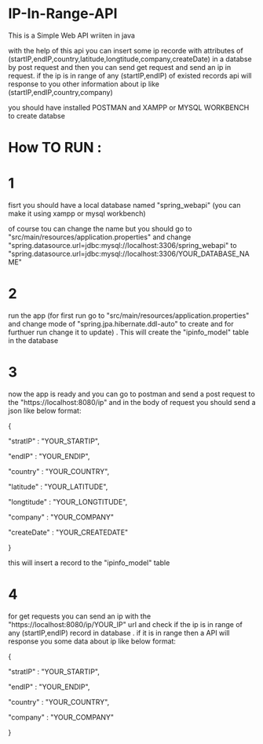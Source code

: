 # IP-In-Range-API
This is a Simple Web API wriiten in java

with the help of this api you can insert some ip recorde with attributes of (startIP,endIP,country,latitude,longtitude,company,createDate) in a databse by
post request and then you can send get request and send an ip in request.
if the ip is in range of any (startIP,endIP) of existed records api will response to you other information about ip like (startIP,endIP,country,company)

you should have installed POSTMAN and XAMPP or MYSQL WORKBENCH to create databse


# How TO RUN :

# 1
fisrt you should have a local database named "spring_webapi" (you can make it using xampp or mysql workbench)

of course tou can change the name but you should go to "src/main/resources/application.properties" and change "spring.datasource.url=jdbc:mysql://localhost:3306/spring_webapi"
to "spring.datasource.url=jdbc:mysql://localhost:3306/YOUR_DATABASE_NAME"

# 2
run the app (for first run go to "src/main/resources/application.properties" and change mode of "spring.jpa.hibernate.ddl-auto" to create and for furthuer run change it to update) . This will create the "ipinfo_model" table in the database

# 3
now the app is ready and you can go to postman and send a post request to the "https://localhost:8080/ip" and in the body of request you should send a json like below format:

{

  "stratIP" : "YOUR_STARTIP",
  
  "endIP" : "YOUR_ENDIP",
  
  "country" : "YOUR_COUNTRY",
  
  "latitude" : "YOUR_LATITUDE",
  
  "longtitude" : "YOUR_LONGTITUDE",
  
  "company" : "YOUR_COMPANY"
  
  "createDate" : "YOUR_CREATEDATE"
  
}

this will insert a record to the "ipinfo_model" table

# 4
for get requests you can send an ip with the "https://localhost:8080/ip/YOUR_IP" url and check if the ip is in range of any (startIP,endIP) record in database . if it is in range then a API will response you some data about ip like below format:

{

  "stratIP" : "YOUR_STARTIP",
  
  "endIP" : "YOUR_ENDIP",
  
  "country" : "YOUR_COUNTRY",
  
  "company" : "YOUR_COMPANY"
  
}

